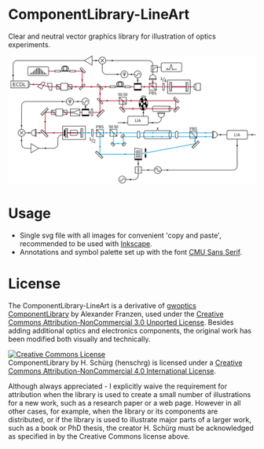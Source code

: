 # ComponentLibrary-LineArt
Clear and neutral vector graphics library for illustration of optics experiments.

![Demo illustration](./demo/g25339.png)

# Usage
* Single svg file with all images for convenient 'copy and paste', recommended to be used with [Inkscape](https://inkscape.org/).<br>
* Annotations and symbol palette set up with the font [CMU Sans Serif](https://fontlibrary.org/index.php?pretty=%2Fen%2Ffont%2Fcmu-sans-serif).

# License
The ComponentLibrary-LineArt is a derivative of [gwoptics ComponentLibrary](http://www.gwoptics.org/ComponentLibrary/) by Alexander Franzen, used under the [Creative Commons Attribution-NonCommercial 3.0 Unported License](https://creativecommons.org/licenses/by-nc/3.0/).
Besides adding additional optics and electronics components, the original work has been modified both visually and technically.

<a rel="license" href="http://creativecommons.org/licenses/by-nc/4.0/"><img alt="Creative Commons License" style="border-width:0" src="https://i.creativecommons.org/l/by-nc/4.0/88x31.png" /></a><br>
ComponentLibrary by H. Schürg (henschrg) is licensed under a [Creative Commons Attribution-NonCommercial 4.0 International License](https://creativecommons.org/licenses/by-nc/4.0/).

Although always appreciated - I explicitly waive the requirement for attribution when the library is used to create a small number of illustrations for a new work, such as a research paper or a web page. However in all other cases, for example, when the library or its components are distributed, or if the library is used to illustrate major parts of a larger work, such as a book or PhD thesis, the creator H. Schürg must be acknowledged as specified in by the Creative Commons license above. 
